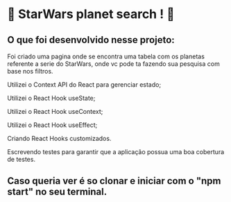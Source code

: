 # :construction: StarWars planet search ! :construction:

## O que foi desenvolvido nesse projeto:

Foi criado uma pagina onde se encontra uma tabela com os planetas referente a serie do StarWars, onde vc pode ta fazendo sua pesquisa com base nos filtros.

Utilizei o Context API do React para gerenciar estado;

Utilizei o React Hook useState;

Utilizei o React Hook useContext;

Utilizei o React Hook useEffect;

Criando React Hooks customizados.

Escrevendo testes para garantir que a aplicação possua uma boa cobertura de testes.

## Caso queria ver é so clonar e iniciar com o "npm start" no seu terminal.